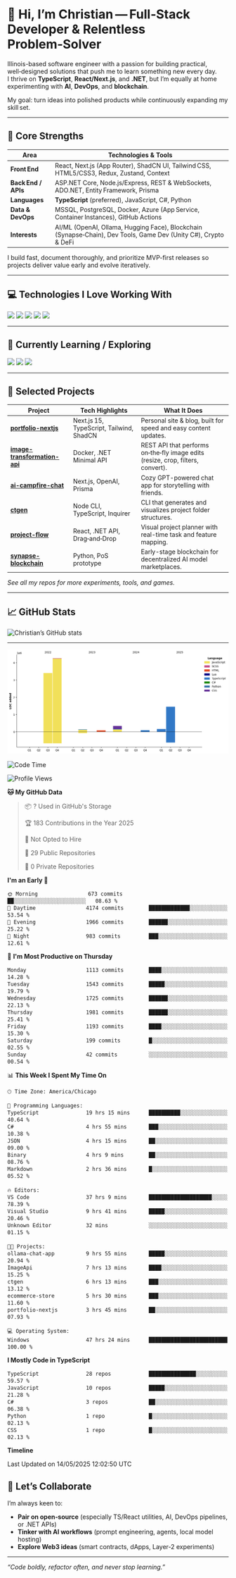 # 👋 Hi, I’m Christian — Full‑Stack Developer & Relentless Problem‑Solver

Illinois-based software engineer with a passion for building practical, well‑designed solutions that push me to learn something new every day.  
I thrive on **TypeScript**, **React/Next.js**, and **.NET**, but I’m equally at home experimenting with **AI**, **DevOps**, and **blockchain**.

My goal: turn ideas into polished products while continuously expanding my skill set.

---

## 🚀 Core Strengths

| Area                | Technologies & Tools                                                                                               |
|---------------------|---------------------------------------------------------------------------------------------------------------------|
| **Front End**       | React, Next.js (App Router), ShadCN UI, Tailwind CSS, HTML5/CSS3, Redux, Zustand, Context                          |
| **Back End / APIs** | ASP.NET Core, Node.js/Express, REST & WebSockets, ADO.NET, Entity Framework, Prisma                                |
| **Languages**       | **TypeScript** (preferred), JavaScript, C#, Python                                                                 |
| **Data & DevOps**   | MSSQL, PostgreSQL, Docker, Azure (App Service, Container Instances), GitHub Actions                                |
| **Interests**       | AI/ML (OpenAI, Ollama, Hugging Face), Blockchain (Synapse‑Chain), Dev Tools, Game Dev (Unity C#), Crypto & DeFi     |

I build fast, document thoroughly, and prioritize MVP-first releases so projects deliver value early and evolve iteratively.

---

## 💻 Technologies I Love Working With

<p>
  <img src="https://img.shields.io/badge/React-61DAFB?style=for-the-badge&logo=react&logoColor=black" />
  <img src="https://img.shields.io/badge/Next.js-000000?style=for-the-badge&logo=nextdotjs&logoColor=white" />
  <img src="https://img.shields.io/badge/.NET-512BD4?style=for-the-badge&logo=dotnet&logoColor=white" />
  <img src="https://img.shields.io/badge/TypeScript-3178C6?style=for-the-badge&logo=typescript&logoColor=white" />
  <img src="https://img.shields.io/badge/SQL-336791?style=for-the-badge&logo=postgresql&logoColor=white" />
</p>

---

## 🧠 Currently Learning / Exploring

<p>
  <img src="https://img.shields.io/badge/Python-3776AB?style=for-the-badge&logo=python&logoColor=white" />
  <img src="https://img.shields.io/badge/C++-00599C?style=for-the-badge&logo=c%2B%2B&logoColor=white" />
  <img src="https://img.shields.io/badge/Blockchain-121212?style=for-the-badge&logo=bitcoin&logoColor=orange" />
</p>

---

## 🌟 Selected Projects

| Project | Tech Highlights | What It Does |
|---------|-----------------|--------------|
| **[portfolio-nextjs](https://github.com/Cstannahill/portfolio-nextjs)** | Next.js 15, TypeScript, Tailwind, ShadCN | Personal site & blog, built for speed and easy content updates. |
| **[image-transformation-api](https://github.com/Cstannahill/image-transformation-api)** | Docker, .NET Minimal API | REST API that performs on‑the‑fly image edits (resize, crop, filters, convert). |
| **[ai-campfire-chat](https://github.com/Cstannahill/ai-campfire-chat)** | Next.js, OpenAI, Prisma | Cozy GPT-powered chat app for storytelling with friends. |
| **[ctgen](https://github.com/Cstannahill/ctgen)** | Node CLI, TypeScript, Inquirer | CLI that generates and visualizes project folder structures. |
| **[project-flow](https://github.com/Cstannahill/project-flow)** | React, .NET API, Drag‑and‑Drop | Visual project planner with real-time task and feature mapping. |
| **[synapse-blockchain](https://github.com/Cstannahill/synapse-blockchain)** | Python, PoS prototype | Early-stage blockchain for decentralized AI model marketplaces. |

_See all my repos for more experiments, tools, and games._

---


## 📈 GitHub Stats
![Christian’s GitHub stats](https://github-readme-stats.vercel.app/api?username=Cstannahill&show_icons=true&hide_border=true&theme=tokyonight)



---

<!--START_SECTION:waka-->
![Lines of Code chart](https://raw.githubusercontent.com/Cstannahill/Cstannahill/main/assets/bar_graph.png)

![Code Time](http://img.shields.io/badge/Code%20Time-2%2C648%20hrs%2027%20mins-blue)

![Profile Views](http://img.shields.io/badge/Profile%20Views-248-blue)

**🐱 My GitHub Data** 

> 📦 ? Used in GitHub's Storage 
 > 
> 🏆 183 Contributions in the Year 2025
 > 
> 🚫 Not Opted to Hire
 > 
> 📜 29 Public Repositories 
 > 
> 🔑 0 Private Repositories 
 > 
**I'm an Early 🐤** 

```text
🌞 Morning                673 commits         ██░░░░░░░░░░░░░░░░░░░░░░░   08.63 % 
🌆 Daytime                4174 commits        █████████████░░░░░░░░░░░░   53.54 % 
🌃 Evening                1966 commits        ██████░░░░░░░░░░░░░░░░░░░   25.22 % 
🌙 Night                  983 commits         ███░░░░░░░░░░░░░░░░░░░░░░   12.61 % 
```
📅 **I'm Most Productive on Thursday** 

```text
Monday                   1113 commits        ████░░░░░░░░░░░░░░░░░░░░░   14.28 % 
Tuesday                  1543 commits        █████░░░░░░░░░░░░░░░░░░░░   19.79 % 
Wednesday                1725 commits        ██████░░░░░░░░░░░░░░░░░░░   22.13 % 
Thursday                 1981 commits        ██████░░░░░░░░░░░░░░░░░░░   25.41 % 
Friday                   1193 commits        ████░░░░░░░░░░░░░░░░░░░░░   15.30 % 
Saturday                 199 commits         █░░░░░░░░░░░░░░░░░░░░░░░░   02.55 % 
Sunday                   42 commits          ░░░░░░░░░░░░░░░░░░░░░░░░░   00.54 % 
```


📊 **This Week I Spent My Time On** 

```text
🕑︎ Time Zone: America/Chicago

💬 Programming Languages: 
TypeScript               19 hrs 15 mins      ██████████░░░░░░░░░░░░░░░   40.64 % 
C#                       4 hrs 55 mins       ███░░░░░░░░░░░░░░░░░░░░░░   10.38 % 
JSON                     4 hrs 15 mins       ██░░░░░░░░░░░░░░░░░░░░░░░   09.00 % 
Binary                   4 hrs 9 mins        ██░░░░░░░░░░░░░░░░░░░░░░░   08.76 % 
Markdown                 2 hrs 36 mins       █░░░░░░░░░░░░░░░░░░░░░░░░   05.52 % 

🔥 Editors: 
VS Code                  37 hrs 9 mins       ████████████████████░░░░░   78.39 % 
Visual Studio            9 hrs 41 mins       █████░░░░░░░░░░░░░░░░░░░░   20.46 % 
Unknown Editor           32 mins             ░░░░░░░░░░░░░░░░░░░░░░░░░   01.15 % 

🐱‍💻 Projects: 
ollama-chat-app          9 hrs 55 mins       █████░░░░░░░░░░░░░░░░░░░░   20.94 % 
ImageApi                 7 hrs 13 mins       ████░░░░░░░░░░░░░░░░░░░░░   15.25 % 
ctgen                    6 hrs 13 mins       ███░░░░░░░░░░░░░░░░░░░░░░   13.12 % 
ecommerce-store          5 hrs 30 mins       ███░░░░░░░░░░░░░░░░░░░░░░   11.60 % 
portfolio-nextjs         3 hrs 45 mins       ██░░░░░░░░░░░░░░░░░░░░░░░   07.93 % 

💻 Operating System: 
Windows                  47 hrs 24 mins      █████████████████████████   100.00 % 
```

**I Mostly Code in TypeScript** 

```text
TypeScript               28 repos            ███████████████░░░░░░░░░░   59.57 % 
JavaScript               10 repos            █████░░░░░░░░░░░░░░░░░░░░   21.28 % 
C#                       3 repos             ██░░░░░░░░░░░░░░░░░░░░░░░   06.38 % 
Python                   1 repo              █░░░░░░░░░░░░░░░░░░░░░░░░   02.13 % 
CSS                      1 repo              █░░░░░░░░░░░░░░░░░░░░░░░░   02.13 % 
```



**Timeline**





 Last Updated on 14/05/2025 12:02:50 UTC
<!--END_SECTION:waka-->

## 🤝 Let’s Collaborate

I’m always keen to:

- **Pair on open‑source** (especially TS/React utilities, AI, DevOps pipelines, or .NET APIs)  
- **Tinker with AI workflows** (prompt engineering, agents, local model hosting)  
- **Explore Web3 ideas** (smart contracts, dApps, Layer‑2 experiments)


---

_“Code boldly, refactor often, and never stop learning.”_
